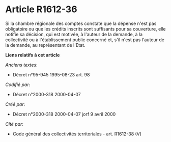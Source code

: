 # Article R1612-36

Si la chambre régionale des comptes constate que la dépense n'est pas obligatoire ou que les crédits inscrits sont suffisants
pour sa couverture, elle notifie sa décision, qui est motivée, à l'auteur de la demande, à la collectivité ou à
l'établissement public concerné et, s'il n'est pas l'auteur de la demande, au représentant de l'Etat.

**Liens relatifs à cet article**

_Anciens textes_:

  - Décret n°95-945 1995-08-23 art. 98

_Codifié par_:

  - Décret n°2000-318 2000-04-07

_Créé par_:

  - Décret n°2000-318 2000-04-07 jorf 9 avril 2000

_Cité par_:

  - Code général des collectivités territoriales - art. R1612-38 (V)
